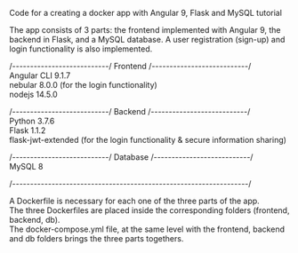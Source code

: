 Code for a creating a docker app with Angular 9, Flask and MySQL tutorial

The app consists of 3 parts: the frontend implemented with Angular 9, the backend in Flask, and a MySQL database. 
A user registration (sign-up) and login functionality is also implemented.

/---------------------------/ Frontend /---------------------------/  
Angular CLI 9.1.7  
nebular 8.0.0 (for the login functionality)  
nodejs 14.5.0

/---------------------------/ Backend /---------------------------/  
Python 3.7.6  
Flask 1.1.2  
flask-jwt-extended (for the login functionality & secure information sharing)

/---------------------------/ Database /---------------------------/  
MySQL 8

/------------------------------------------------------------------/

A Dockerfile is necessary for each one of the three parts of the app.  
The three Dockerfiles are placed inside the corresponding folders (frontend, backend, db).  
The docker-compose.yml file, at the same level with the frontend, backend and db folders brings the three parts togethers.
